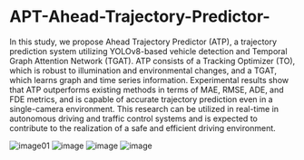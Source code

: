 # APT-Ahead-Trajectory-Predictor-

In this study, we propose Ahead Trajectory Predictor (ATP), a trajectory prediction system utilizing YOLOv8-based vehicle detection and Temporal Graph Attention Network (TGAT). ATP consists of a Tracking Optimizer (TO), which is robust to illumination and environmental changes, and a TGAT, which learns graph and time series information. Experimental results show that ATP outperforms existing methods in terms of MAE, RMSE, ADE, and FDE metrics, and is capable of accurate trajectory prediction even in a single-camera environment. This research can be utilized in real-time in autonomous driving and traffic control systems and is expected to contribute to the realization of a safe and efficient driving environment.

![image01](https://github.com/user-attachments/assets/a19034f1-0ab5-4fde-b306-2c9a7b582aae)
![image](https://github.com/user-attachments/assets/e3913b7a-9752-4ae2-8578-7bb89650d799)
![image](https://github.com/user-attachments/assets/71e34561-2127-4de1-85d9-632ec9b3adda)
![image](https://github.com/user-attachments/assets/2eaad46f-1bb7-4c47-ab01-aba961ca1d45)
